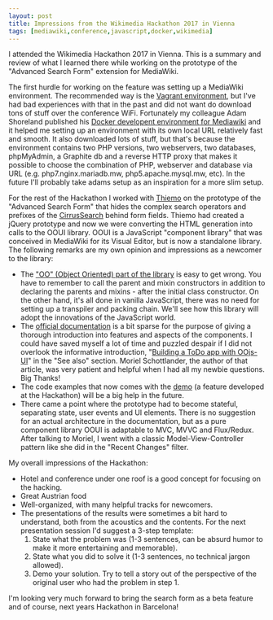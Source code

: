 ```yaml
---
layout: post
title: Impressions from the Wikimedia Hackathon 2017 in Vienna
tags: [mediawiki,conference,javascript,docker,wikimedia]
---
```

I attended the Wikimedia Hackathon 2017 in Vienna. This is a summary and review of what I learned there while working on the prototype of the "Advanced Search Form" extension for MediaWiki.

The first hurdle for working on the feature was setting up a MediaWiki environment. The recommended way is the [Vagrant environment](https://www.mediawiki.org/wiki/MediaWiki-Vagrant), but I've had bad experiences with that in the past and did not want do download tons of stuff over the conference WiFi. Fortunately my colleague Adam Shoreland published his [Docker developent environment for Mediawiki](https://github.com/addshore/mediawiki-docker-dev) and it helped me setting up an environment with its own local URL relatively fast and smooth. It also downloaded lots of stuff, but that's because the environment contains two PHP versions, two webservers, two databases, phpMyAdmin, a Graphite db and a reverse HTTP proxy that makes it possible to choose the combination of PHP, webserver and database via URL (e.g. php7.nginx.mariadb.mw, php5.apache.mysql.mw, etc). In the future I'll probably take adams setup as an inspiration for a more slim setup.

For the rest of the Hackathon I worked with [Thiemo](http://maettig.com/) on the prototype of the "Advanced Search Form" that hides the complex search operators and prefixes of the [CirrusSearch](https://www.mediawiki.org/wiki/Extension:CirrusSearch) behind form fields. Thiemo had created a jQuery prototype and now we were converting the HTML generation into calls to the OOUI library. OOUI is a JavaScript "component library" that was conceived in MediaWiki for its Visual Editor, but is now a standalone library. The following remarks are my own opinion and impressions as a newcomer to the library:

- The ["OO" (Object Oriented) part of the library](https://www.mediawiki.org/wiki/OOjs/Inheritance) is easy to get wrong. You have to remember to call the parent and mixin constructors in addition to declaring the parents and mixins - after the initial class constructor. On the other hand, it's all done in vanilla JavaScript, there was no need for setting up a transpiler and packing chain. We'll see how this library will adopt the innovations of the JavaScript world.
- The [official documentation](https://www.mediawiki.org/wiki/OOjs_UI) is a bit sparse for the purpose of giving a thorough introduction into features and aspects of the components. I could have saved myself a lot of time and puzzled despair if I did not overlook the informative introduction, "[Building a ToDo app with OOjs-UI](http://moriel.smarterthanthat.com/tips/tutorial-building-a-todo-app-with-oojs-ui-part-1/)" in the "See also" section. Moriel Schottlander, the author of that article, was very patient and helpful when I had all my newbie questions. Big Thanks!
- The code examples that now comes with the [demo](https://doc.wikimedia.org/oojs-ui/master/demos/) (a feature developed at the Hackathon) will be a big help in the future.
- There came a point where the prototype had to become stateful, separating state, user events and UI elements. There is no suggestion for an actual architecture in the documentation, but as a pure component library OOUI is adaptable to MVC, MVVC and Flux/Redux. After talking to Moriel, I went with a classic Model-View-Controller pattern like she did in the "Recent Changes" filter.

My overall impressions of the Hackathon:

- Hotel and conference under one roof is a good concept for focusing on the hacking.
- Great Austrian food
- Well-organized, with many helpful tracks for newcomers.
- The presentations of the results were sometimes a bit hard to understand, both from the acoustics and the contents. For the next presentation session I'd suggest a 3-step template:
  1. State what the problem was (1-3 sentences, can be absurd humor to make it more entertaining and memorable).
  2. State what you did to solve it (1-3 sentences, no technical jargon allowed).
  3. Demo your solution. Try to tell a story out of the perspective of the original user who had the problem in step 1.


I'm looking very much forward to bring the search form as a beta feature and of course, next years Hackathon in Barcelona!

